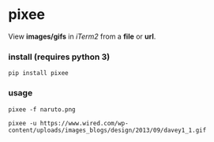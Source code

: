 # pixee

View **images/gifs** in _iTerm2_ from a **file** or **url**.

### install (requires python 3)
`pip install pixee`

### usage

`pixee -f naruto.png`

`pixee -u https://www.wired.com/wp-content/uploads/images_blogs/design/2013/09/davey1_1.gif`
